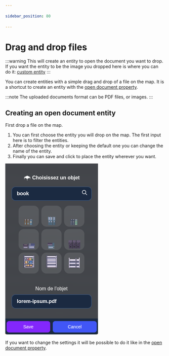 ```yaml
---

sidebar_position: 80

---
```


# Drag and drop files

:::warning
This will create an entity to open the document you want to drop. If you want the entity to be the image you dropped here is where you can do it: [custom entity](./index.md#uploading-an-object)
:::

You can create entities with a simple drag and drop of a file on the map.
It is a shortcut to create an entity with the [open document property](./open-file.md).

:::note
The uploaded documents format can be PDF files, or images.
:::

## Creating an open document entity

First drop a file on the map.

1. You can first choose the entity you will drop on the map. The first input here is to filter the entities.
2. After choosing the entity or keeping the default one you can change the name of the entity.
3. Finally you can save and click to place the entity wherever you want.

![entity_picker](../../images/editor/upload_file_entity_picker.png)

If you want to change the settings it will be possible to do it like in the [open document property](./open-file.md#open-document-property).
